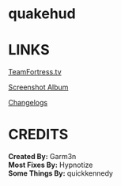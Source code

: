 # quakehud
<a>LINKS</a>
====

[TeamFortress.tv](https://www.teamfortress.tv/33738/ive-updated-some-huds)

[Screenshot Album](https://imgur.com/a/NuVAM)

[Changelogs](https://github.com/quickkennedy/quakehud/commits/master)


<a>CREDITS</a>
====
**Created By:** Garm3n<br>
**Most Fixes By:** Hypnotize<br>
**Some Things By:** quickkennedy
